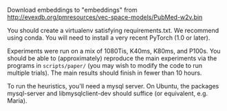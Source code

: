 Download embeddings to "embeddings" from
http://evexdb.org/pmresources/vec-space-models/PubMed-w2v.bin

You should create a virtualenv satisfying requirements.txt. We recommend using
conda. You will need to install a very recent PyTorch (1.0 or later).

Experiments were run on a mix of 1080Tis, K40ms, K80ms, and P100s.
You should be able to (approximately) reproduce the main experiments via the
programs in `scripts/paper/` (you may wish to modify the code to run multiple
trials). The main results should finish in fewer than 10 hours.


To run the heuristics, you'll need a mysql server. On Ubuntu, the packages
mysql-server and libmysqlclient-dev should suffice (or equivalent, e.g. Maria).

